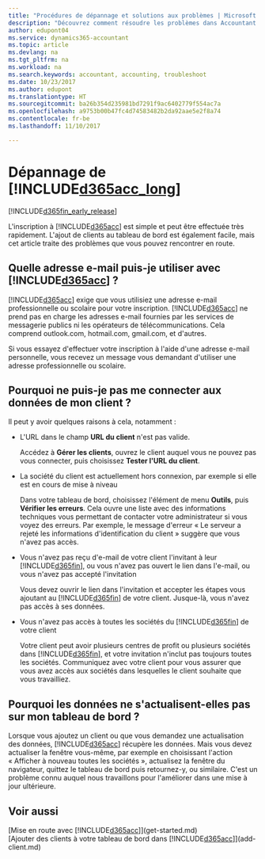 ```yaml
---
title: "Procédures de dépannage et solutions aux problèmes | Microsoft Docs"
description: "Découvrez comment résoudre les problèmes dans Accountant Hub pour Dynamics 365."
author: edupont04
ms.service: dynamics365-accountant
ms.topic: article
ms.devlang: na
ms.tgt_pltfrm: na
ms.workload: na
ms.search.keywords: accountant, accounting, troubleshoot
ms.date: 10/23/2017
ms.author: edupont
ms.translationtype: HT
ms.sourcegitcommit: ba26b354d235981bd7291f9ac6402779f554ac7a
ms.openlocfilehash: a9753b00b47fc4d74583482b2da92aae5e2f8a74
ms.contentlocale: fr-be
ms.lasthandoff: 11/10/2017

---
```

# <a name="troubleshooting-included365acclongincludesd365acclongmdmd"></a>Dépannage de [!INCLUDE[d365acc_long](includes/d365acc_long_md.md)]
[!INCLUDE[d365fin_early_release](includes/d365fin_early_release.md.md)]

L'inscription à [!INCLUDE[d365acc](includes/d365acc_md.md)] est simple et peut être effectuée très rapidement. L'ajout de clients au tableau de bord est également facile, mais cet article traite des problèmes que vous pouvez rencontrer en route.

## <a name="what-email-address-can-i-use-with-included365accincludesd365accmdmd"></a>Quelle adresse e-mail puis-je utiliser avec [!INCLUDE[d365acc](includes/d365acc_md.md)] ?
[!INCLUDE[d365acc](includes/d365acc_md.md)] exige que vous utilisiez une adresse e-mail professionnelle ou scolaire pour votre inscription. [!INCLUDE[d365acc](includes/d365acc_md.md)] ne prend pas en charge les adresses e-mail fournies par les services de messagerie publics ni les opérateurs de télécommunications. Cela comprend outlook.com, hotmail.com, gmail.com, et d'autres.  

Si vous essayez d'effectuer votre inscription à l'aide d'une adresse e-mail personnelle, vous recevez un message vous demandant d'utiliser une adresse professionnelle ou scolaire.  

## <a name="why-cant-i-connect-to-my-clients-data"></a>Pourquoi ne puis-je pas me connecter aux données de mon client ?
Il peut y avoir quelques raisons à cela, notamment :

- L'URL dans le champ **URL du client** n'est pas valide.  

  Accédez à **Gérer les clients**, ouvrez le client auquel vous ne pouvez pas vous connecter, puis choisissez **Tester l'URL du client**.  
- La société du client est actuellement hors connexion, par exemple si elle est en cours de mise à niveau

  Dans votre tableau de bord, choisissez l'élément de menu **Outils**, puis **Vérifier les erreurs**. Cela ouvre une liste avec des informations techniques vous permettant de contacter votre administrateur si vous voyez des erreurs. Par exemple, le message d'erreur « Le serveur a rejeté les informations d'identification du client » suggère que vous n'avez pas accès.  
- Vous n'avez pas reçu d'e-mail de votre client l'invitant à leur [!INCLUDE[d365fin](includes/d365fin_md.md)], ou vous n'avez pas ouvert le lien dans l'e-mail, ou vous n'avez pas accepté l'invitation

  Vous devez ouvrir le lien dans l'invitation et accepter les étapes vous ajoutant au [!INCLUDE[d365fin](includes/d365fin_md.md)] de votre client. Jusque-là, vous n'avez pas accès à ses données.  
- Vous n'avez pas accès à toutes les sociétés du [!INCLUDE[d365fin](includes/d365fin_md.md)] de votre client

  Votre client peut avoir plusieurs centres de profit ou plusieurs sociétés dans [!INCLUDE[d365fin](includes/d365fin_md.md)], et votre invitation n'inclut pas toujours toutes les sociétés. Communiquez avec votre client pour vous assurer que vous avez accès aux sociétés dans lesquelles le client souhaite que vous travailliez.  

## <a name="why-doesnt-the-data-refresh-in-my-dashboard"></a>Pourquoi les données ne s'actualisent-elles pas sur mon tableau de bord ?
Lorsque vous ajoutez un client ou que vous demandez une actualisation des données, [!INCLUDE[d365acc](includes/d365acc_md.md)] récupère les données. Mais vous devez actualiser la fenêtre vous-même, par exemple en choisissant l'action « Afficher à nouveau toutes les sociétés », actualisez la fenêtre du navigateur, quittez le tableau de bord puis retournez-y, ou similaire. C'est un problème connu auquel nous travaillons pour l'améliorer dans une mise à jour ultérieure.  

## <a name="see-also"></a>Voir aussi
[Mise en route avec [!INCLUDE[d365acc](includes/d365acc_md.md)]](get-started.md)  
[Ajouter des clients à votre tableau de bord dans [!INCLUDE[d365acc](includes/d365acc_md.md)]](add-client.md)  


